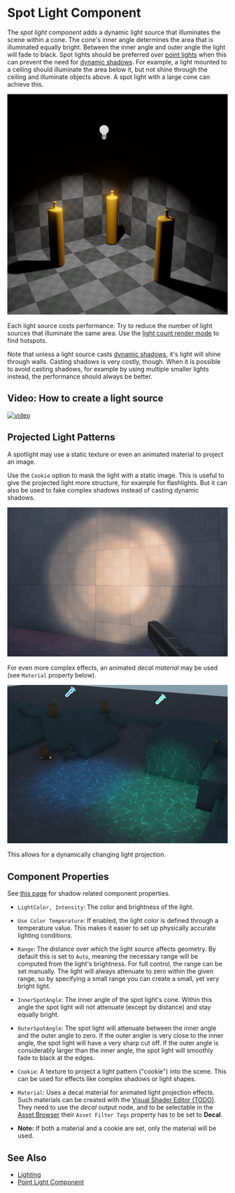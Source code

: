 # Spot Light Component

The *spot light component* adds a dynamic light source that illuminates the scene within a cone. The cone's inner angle determines the area that is illuminated equally bright. Between the inner angle and outer angle the light will fade to black. Spot lights should be preferred over [point lights](point-light-component.md) when this can prevent the need for [dynamic shadows](dynamic-shadows.md). For example, a light mounted to a ceiling should illuminate the area below it, but not shine through the ceiling and illuminate objects above. A spot light with a large cone can achieve this.

![Spot Light](media/spot-light.jpg)

Each light source costs performance. Try to reduce the number of light sources that illuminate the same area. Use the [light count render mode](../../editor/editor-views.md#light-count) to find hotspots.

Note that unless a light source casts [dynamic shadows](dynamic-shadows.md), it's light will shine through walls. Casting shadows is very costly, though. When it is possible to avoid casting shadows, for example by using multiple smaller lights instead, the performance should always be better.

## Video: How to create a light source

[![video](https://img.youtube.com/vi/QCYoYexvynQ/0.jpg)](https://youtu.be/QCYoYexvynQ)

## Projected Light Patterns

A spotlight may use a static texture or even an animated material to project an image.

Use the `Cookie` option to mask the light with a static image. This is useful to give the projected light more structure, for example for flashlights. But it can also be used to fake complex shadows instead of casting dynamic shadows.

![Light Cookie](media/light-cookie.jpg)

For even more complex effects, an animated *decal material* may be used (see `Material` property below).

![Light material](media/light-material.jpg)

This allows for a dynamically changing light projection.

## Component Properties

See [this page](dynamic-shadows.md#shadow-component-properties) for shadow related component properties.

* `LightColor, Intensity`: The color and brightness of the light.

* `Use Color Temperature`: If enabled, the light color is defined through a temperature value. This makes it easier to set up physically accurate lighting conditions.

* `Range`: The distance over which the light source affects geometry. By default this is set to `Auto`, meaning the necessary range will be computed from the light's brightness. For full control, the range can be set manually. The light will always attenuate to zero within the given range, so by specifying a small range you can create a small, yet very bright light.

* `InnerSpotAngle`: The inner angle of the spot light's cone. Within this angle the spot light will not attenuate (except by distance) and stay equally bright.

* `OuterSpotAngle`: The spot light will attenuate between the inner angle and the outer angle to zero. If the outer angler is very close to the inner angle, the spot light will have a very sharp cut off. If the outer angle is considerably larger than the inner angle, the spot light will smoothly fade to black at the edges.

* `Cookie`: A texture to project a light pattern ("cookie") into the scene. This can be used for effects like complex shadows or light shapes.

* `Material`: Uses a decal material for animated light projection effects. Such materials can be created with the [Visual Shader Editor (TODO)](../../materials/visual-shaders.md). They need to use the *decal* output node, and to be selectable in the [Asset Browser](../../assets/asset-browser.md) their `Asset Filter Tags` property has to be set to **Decal**.

* **Note:** If both a material and a cookie are set, only the material will be used.

## See Also

* [Lighting](lighting-overview.md)
* [Point Light Component](point-light-component.md)

